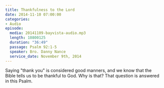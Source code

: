 ```yaml
---
title: Thankfulness to the Lord
date: 2014-11-10 07:00:00
categories:
- Audio
episode:
  media: 20141109-bayvista-audio.mp3
  length: 10800125
  duration: "36:49"
  passage: Psalm 92:1-5
  speaker: Bro. Danny Nance
  service_date: November 9th, 2014
---
```

Saying "thank you" is considered good manners, and we know that the Bible tells us to be thankful to God. Why is that? That question is answered in this Psalm.